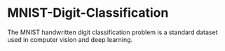 # MNIST-Digit-Classification
The MNIST handwritten digit classification problem is a standard dataset used in computer vision and deep learning.
